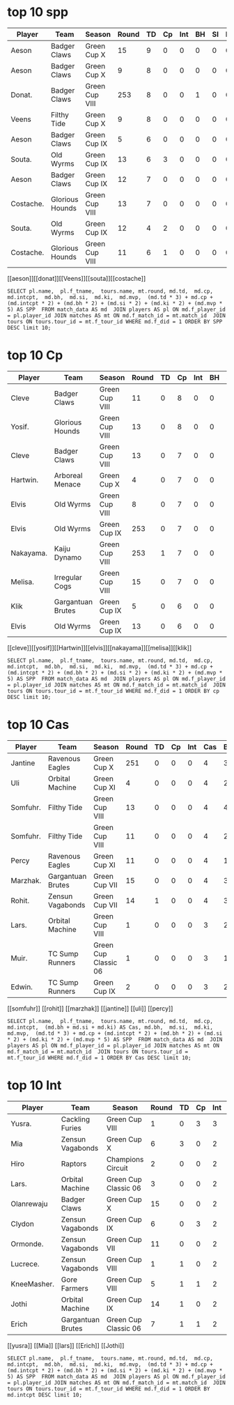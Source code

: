 # top 10 spp

| Player    | Team            | Season         | Round | TD   | Cp   | Int    | BH   | SI   | Ki   | MVP  | SPP  |
|-----------|-----------------|----------------|-------|------|------|--------|------|------|------|------|------|
| Aeson     | Badger Claws    | Green Cup X    |    15 |    9 |    0 |      0 |    0 |    0 |    0 |    1 |   32 |
| Aeson     | Badger Claws    | Green Cup X    |     9 |    8 |    0 |      0 |    0 |    0 |    0 |    1 |   29 |
| Donat.    | Badger Claws    | Green Cup VIII |   253 |    8 |    0 |      0 |    1 |    0 |    0 |    0 |   26 |
| Veens     | Filthy Tide     | Green Cup X    |     9 |    8 |    0 |      0 |    0 |    0 |    0 |    0 |   24 |
| Aeson     | Badger Claws    | Green Cup IX   |     5 |    6 |    0 |      0 |    0 |    0 |    0 |    1 |   23 |
| Souta.    | Old Wyrms       | Green Cup IX   |    13 |    6 |    3 |      0 |    0 |    0 |    0 |    0 |   21 |
| Aeson     | Badger Claws    | Green Cup IX   |    12 |    7 |    0 |      0 |    0 |    0 |    0 |    0 |   21 |
| Costache. | Glorious Hounds | Green Cup VIII |    13 |    7 |    0 |      0 |    0 |    0 |    0 |    0 |   21 |
| Souta.    | Old Wyrms       | Green Cup IX   |    12 |    4 |    2 |      0 |    0 |    0 |    0 |    1 |   19 |
| Costache. | Glorious Hounds | Green Cup VIII |    11 |    6 |    1 |      0 |    0 |    0 |    0 |    0 |   19 |

[[aeson]][[donat]][[Veens]][[souta]][[costache]]

```
SELECT pl.name,  pl.f_tname,  tours.name, mt.round, md.td,  md.cp,  md.intcpt,  md.bh,  md.si,  md.ki,  md.mvp,  (md.td * 3) + md.cp + (md.intcpt * 2) + (md.bh * 2) + (md.si * 2) + (md.ki * 2) + (md.mvp * 5) AS SPP  FROM match_data AS md  JOIN players AS pl ON md.f_player_id = pl.player_id JOIN matches AS mt ON md.f_match_id = mt.match_id  JOIN tours ON tours.tour_id = mt.f_tour_id WHERE md.f_did = 1 ORDER BY SPP DESC limit 10;
```

# top 10 Cp

| Player    | Team            | Season         | Round | TD   | Cp   | Int    | BH   | SI   | Ki   | MVP  | SPP  |
|-----------|-----------------|----------------|-------|------|------|--------|------|------|------|------|------|
| Cleve     | Badger Claws      | Green Cup VIII |    11 |    0 |    8 |      0 |    0 |    0 |    0 |    1 |   13 |
| Yosif.    | Glorious Hounds   | Green Cup VIII |    13 |    0 |    8 |      0 |    0 |    0 |    0 |    0 |    8 |
| Cleve     | Badger Claws      | Green Cup VIII |    13 |    0 |    7 |      0 |    0 |    0 |    0 |    0 |    7 |
| Hartwin.  | Arboreal Menace   | Green Cup X    |     4 |    0 |    7 |      0 |    0 |    0 |    0 |    0 |    7 |
| Elvis     | Old Wyrms         | Green Cup VIII |     8 |    0 |    7 |      0 |    0 |    0 |    0 |    1 |   12 |
| Elvis     | Old Wyrms         | Green Cup IX   |   253 |    0 |    7 |      0 |    0 |    0 |    0 |    0 |    7 |
| Nakayama. | Kaiju Dynamo      | Green Cup VIII |   253 |    1 |    7 |      0 |    0 |    0 |    0 |    0 |   10 |
| Melisa.   | Irregular Cogs    | Green Cup VIII |    15 |    0 |    7 |      0 |    0 |    0 |    0 |    0 |    7 |
| Klik      | Gargantuan Brutes | Green Cup IX   |     5 |    0 |    6 |      0 |    0 |    0 |    0 |    0 |    6 |
| Elvis     | Old Wyrms         | Green Cup IX   |    13 |    0 |    6 |      0 |    0 |    0 |    0 |    0 |    6 |

[[cleve]][[yosif]][[Hartwin]][[elvis]][[nakayama]][[melisa]][[klik]]
```
SELECT pl.name,  pl.f_tname,  tours.name, mt.round, md.td,  md.cp,  md.intcpt,  md.bh,  md.si,  md.ki,  md.mvp,  (md.td * 3) + md.cp + (md.intcpt * 2) + (md.bh * 2) + (md.si * 2) + (md.ki * 2) + (md.mvp * 5) AS SPP  FROM match_data AS md  JOIN players AS pl ON md.f_player_id = pl.player_id JOIN matches AS mt ON md.f_match_id = mt.match_id  JOIN tours ON tours.tour_id = mt.f_tour_id WHERE md.f_did = 1 ORDER BY cp DESC limit 10;
```

# top 10 Cas

| Player    | Team            | Season         | Round | TD   | Cp   | Int    | Cas | BH   | SI   | Ki   | MVP  | SPP  |
|-----------|-----------------|----------------|-------|------|------|--------|-----|------|------|------|------|------|
| Jantine  | Ravenous Eagles   | Green Cup X          |   251 |    0 |    0 |      0 |    4 |    3 |    1 |    0 |    0 |    8 |
| Uli      | Orbital Machine   | Green Cup XI         |     4 |    0 |    0 |      0 |    4 |    2 |    2 |    0 |    0 |    8 |
| Somfuhr. | Filthy Tide       | Green Cup VIII       |    13 |    0 |    0 |      0 |    4 |    4 |    0 |    0 |    0 |    8 |
| Somfuhr. | Filthy Tide       | Green Cup VIII       |    11 |    0 |    0 |      0 |    4 |    2 |    2 |    0 |    0 |    8 |
| Percy    | Ravenous Eagles   | Green Cup XI         |    11 |    0 |    0 |      0 |    4 |    1 |    3 |    0 |    0 |    8 |
| Marzhak. | Gargantuan Brutes | Green Cup VII        |    15 |    0 |    0 |      0 |    4 |    3 |    1 |    0 |    0 |    8 |
| Rohit.   | Zensun Vagabonds  | Green Cup VII        |    14 |    1 |    0 |      0 |    4 |    3 |    1 |    0 |    0 |   11 |
| Lars.    | Orbital Machine   | Green Cup VIII       |     1 |    0 |    0 |      0 |    3 |    2 |    1 |    0 |    1 |   11 |
| Muir.    | TC Sump Runners   | Green Cup Classic 06 |     1 |    0 |    0 |      0 |    3 |    1 |    2 |    0 |    0 |    6 |
| Edwin.   | TC Sump Runners   | Green Cup IX         |     2 |    0 |    0 |      0 |    3 |    2 |    0 |    1 |    0 |    6 |

[[somfuhr]] [[rohit]] [[marzhak]] [[jantine]] [[uli]] [[percy]]

```
SELECT pl.name,  pl.f_tname,  tours.name, mt.round, md.td,  md.cp,  md.intcpt,  (md.bh + md.si + md.ki) AS Cas, md.bh,  md.si,  md.ki,  md.mvp,  (md.td * 3) + md.cp + (md.intcpt * 2) + (md.bh * 2) + (md.si * 2) + (md.ki * 2) + (md.mvp * 5) AS SPP  FROM match_data AS md  JOIN players AS pl ON md.f_player_id = pl.player_id JOIN matches AS mt ON md.f_match_id = mt.match_id  JOIN tours ON tours.tour_id = mt.f_tour_id WHERE md.f_did = 1 ORDER BY Cas DESC limit 10;
```

# top 10 Int

| Player    | Team            | Season         | Round | TD   | Cp   | Int    | BH   | SI   | Ki   | MVP  | SPP  |
|-----------|-----------------|----------------|-------|------|------|--------|------|------|------|------|------|
| Yusra.      | Cackling Furies   | Green Cup VIII       |     1 |    0 |    3 |      3 |    0 |    0 |    0 |    0 |    9 |
| Mia         | Zensun Vagabonds  | Green Cup X          |     6 |    3 |    0 |      2 |    0 |    0 |    0 |    0 |   13 |
| Hiro        | Raptors           | Champions Circuit    |     2 |    0 |    0 |      2 |    0 |    0 |    0 |    0 |    4 |
| Lars.       | Orbital Machine   | Green Cup Classic 06 |     3 |    0 |    0 |      2 |    0 |    0 |    0 |    0 |    4 |
| Olanrewaju  | Badger Claws      | Green Cup X          |    15 |    0 |    0 |      2 |    0 |    0 |    0 |    0 |    4 |
| Clydon      | Zensun Vagabonds  | Green Cup IX         |     6 |    0 |    3 |      2 |    0 |    0 |    0 |    0 |    7 |
| Ormonde.    | Zensun Vagabonds  | Green Cup VII        |    11 |    0 |    0 |      2 |    0 |    0 |    0 |    0 |    4 |
| Lucrece.    | Zensun Vagabonds  | Green Cup VIII       |     1 |    1 |    0 |      2 |    0 |    0 |    0 |    0 |    7 |
| KneeMasher. | Gore Farmers      | Green Cup VIII       |     5 |    1 |    1 |      2 |    0 |    0 |    0 |    0 |    8 |
| Jothi       | Orbital Machine   | Green Cup IX         |    14 |    1 |    0 |      2 |    0 |    0 |    0 |    1 |   12 |
| Erich       | Gargantuan Brutes | Green Cup Classic 06 |     7 |    1 |    1 |      2 |    0 |    0 |    0 |    0 |    8 |

[[yusra]] [[Mia]] [[lars]] [[Erich]] [[Jothi]]

```
SELECT pl.name,  pl.f_tname,  tours.name, mt.round, md.td,  md.cp,  md.intcpt,  md.bh,  md.si,  md.ki,  md.mvp,  (md.td * 3) + md.cp + (md.intcpt * 2) + (md.bh * 2) + (md.si * 2) + (md.ki * 2) + (md.mvp * 5) AS SPP  FROM match_data AS md  JOIN players AS pl ON md.f_player_id = pl.player_id JOIN matches AS mt ON md.f_match_id = mt.match_id  JOIN tours ON tours.tour_id = mt.f_tour_id WHERE md.f_did = 1 ORDER BY md.intcpt DESC limit 10;
```